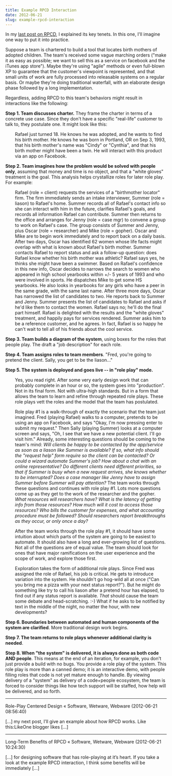 ```yaml
---
title: Example RPCD Interaction
date: 2012-06-21
slug: example-rpcd-interaction
---
```


In my <a href="role-play-centered-design.md">last post on RPCD</a>, I explained its key tenets. In this one, I'll imagine one way to put it into practice.

Suppose a team is chartered to build a tool that locates birth mothers of adopted children. The team's received some vague marching orders ("make it as easy as possible; we want to sell this as a service on facebook and the iTunes app store"). Maybe they're using "agile" methods or even full-blown XP to guarantee that the customer's viewpoint is represented, and that small units of work are fully processed into releasable systems on a regular basis. Or maybe they're doing traditional waterfall, with an elaborate design phase followed by a long implementation.

Regardless, adding RPCD to this team's behaviors might result in interactions like the following:

<strong>Step 1. Team discusses charter.</strong> They frame the charter in terms of a concrete use case. Since they don't have a specific "real-life" customer to talk to, they postulate one. It might look like this:
<p style="padding-left:30px;">Rafael just turned 18. He knows he was adopted, and he wants to find his birth mother. He knows he was born in Portland, OR on Sep 3, 1993, that his birth mother's name was "Cindy" or "Cynthia", and that his birth mother might have been a twin. He will interact with this product via an app on Facebook.</p>
<strong>Step 2. Team imagines how the problem would be solved with people only</strong>, assuming that money and time is no object, and that a "white gloves" treatment is the goal. This analysis helps crystallize roles for later role play. For example:
<p style="padding-left:30px;">Rafael (role = client) requests the services of a "birthmother locator" firm. The firm immediately sends an intake interviewer, Summer (role = liason) to Rafael's home. Summer records all of Rafael's contact info so she can interact with him in the future, clarifies Rafael's goals, and records all information Rafael can contribute. Summer then returns to the office and arranges for Jenny (role = case mgr) to convene a group to work on Rafael's case. The group consists of Summer and Jenny, plus Oscar (role = researcher) and Mike (role = gopher). Oscar and Mike are to begin work immediately and to report back on a daily basis. After two days, Oscar has identified 62 women whose life facts might overlap with what is known about Rafael's birth mother. Summer contacts Rafael to report status and ask a follow-up question: does Rafael know whether his birth mother was athletic? Rafael says yes, he thinks she might have been a swimmer. Based on Rafael's confidence in this new info, Oscar decides to narrows the search to women who appeared in high school yearbooks within +/- 5 years of 1993 and who were involved in sports. He dispatches Mike to get some HS yearbooks. He also looks in yearbooks for any girls who have a peer in the same grade, with the same last name. After three more days, Oscar has narrowed the list of candidates to two. He reports back to Summer and Jenny. Summer presents the list of candidates to Rafael and asks if he'd like them to contact the women. Rafael says no; he'll do the final part himself. Rafael is delighted with the results and the "white gloves" treatment, and happily pays for services rendered. Summer asks him to be a reference customer, and he agrees. In fact, Rafael is so happy he can't wait to tell all of his friends about the cool service.</p>
<strong>Step 3. Team builds a diagram of the system</strong>, using boxes for the roles that people play. The draft a "job description" for each role.

<strong>Step 4. Team assigns roles to team members</strong>. "Fred, you're going to pretend the client. Sally, you get to be the liason..."

<strong>Step 5. The system is deployed and goes live -- in "role play" mode.</strong>
<p style="padding-left:30px;">Yes, you read right. After some very early design work that can probably complete in an hour or so, the system goes into "production". Not in its final form. Not with ultra-high standards. But in a form that allows the team to learn and refine through repeated role plays. These role plays vett the roles and the model that the team has postulated.</p>
<p style="padding-left:30px;">Role play #1 is a walk-through of exactly the scenario that the team just imagined. Fred (playing Rafael) walks to a computer, pretends to be using an app on Facebook, and says "Okay, I'm now pressing enter to submit my request." Then Sally (playing Summer) looks at a computer screen and says, "Oh, I see that we have a new potential client. I'll go visit him." Already, some interesting questions should be coming to the team's mind: <em>Will clients be happy to be contacted by the app/service as soon as a liason like Summer is available? If so, what info should the "request help" form require so the client can be contacted? Or could a wizard automate Summer's job? How about a chat with an online representative? Do different clients need different priorities, so that if Summer is busy when a new request arrives, she knows whether to be interrupted? Does a case manager like Jenny have to assign Summer before Summer will pay attention? </em>The team works through these questions and continues with role play #1. Lots more questions come up as they get to the work of the researcher and the gopher. <em>What resources will researchers have? What is the latency of getting info from those resources? How much will it cost to access those resources? Who bills the customer for expenses, and what accounting procedure must be followed? Should researchers report breakthroughs as they occur, or only once a day?</em></p>
<p style="padding-left:30px;">After the team works through the role play #1, it should have some intuition about which parts of the system are going to be easiest to automate. It should also have a long and ever-growing list of questions. Not all of the questions are of equal value. The team should look for ones that have major ramifications on the user experience and the scope of work, and explore those first.</p>
<p style="padding-left:30px;">Exploration takes the form of additional role plays. Since Fred was assigned the role of Rafael, his job is critical. He gets to introduce variation into the system. He shouldn't go hog-wild all at once ("Can you bring me a pizza with your next status report?"). But he might do something like try to call his liason after a pretend hour has elapsed, to find out if any status report is available. <em>That</em> should cause the team some debate and head-scratching. :-) What if he asks to be notified by text in the middle of the night, no matter the hour, with new developments?</p>
<strong>Step 6. Boundaries between automated and human components of the system are clarified</strong>. More traditional design work begins.

<strong>Step 7. The team returns to role plays whenever additional clarity is needed</strong>.

<strong>Step 8. When "the system" is delivered, it is always done as both code AND people</strong>. This means at the end of an iteration, for example, you don't just provide a build with no bugs. You provide a role play of the system. This role play is more than a canned demo; it is an interactive demo, with people filling roles that code is not yet mature enough to handle. By viewing delivery of a "system" as delivery of a code+people ecosystem, the team is forced to consider things like how tech support will be staffed, how help will be delivered, and so forth.

---

Role-Play Centered Design &laquo; Software, Wetware, Webware (2012-06-21 08:56:40)

[...] my next post, I’ll give an example about how RPCD works. Like this:LikeOne blogger likes [...]

---

Long-Term Benefits of RPCD &laquo; Software, Wetware, Webware (2012-06-21 10:24:30)

[...] for designing software that has role-playing at it’s heart. If you take a look at the example RPCD interaction, I think some benefits will be immediately [...]


